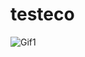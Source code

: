 # testeco
<img src="/hamzABellkhadir/testeco/raw/master/img/Set-of-5-Seal-Pour-Bag-Clips-on.gif" alt="Gif1" style="max-width:100%;">
